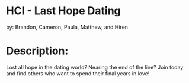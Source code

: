 # HCI - Last Hope Dating
by: Brandon, Cameron, Paula, Matthew, and Hiren

# Description:
Lost all hope in the dating world? Nearing the end of the line?
Join today and find others who want to spend their final years in love!
